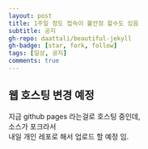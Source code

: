 ```yaml
---
layout: post
title: 1주일 정도 접속이 불안정 할수도 있음
subtitle: 공지
gh-repo: daattali/beautiful-jekyll
gh-badge: [star, fork, follow]
tags: [일상, 공지]
comments: true
---
```

## 웹 호스팅 변경 예정

지금 github pages 라는걸로 호스팅 중인데,   
소스가 포크라서  
내일 개인 레포로 해서 업로드 할 예정 임.
